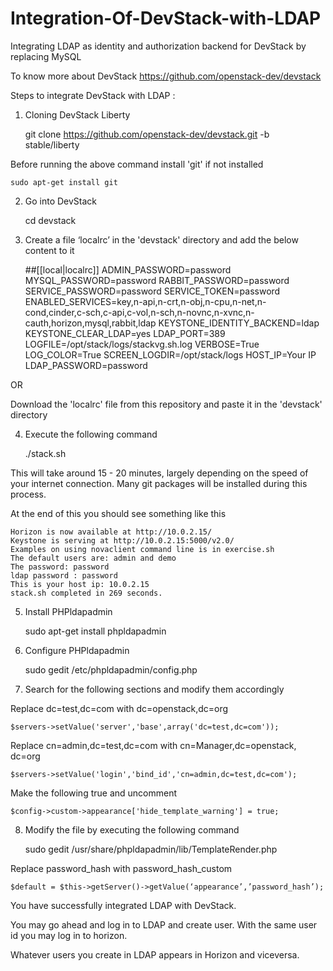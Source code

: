 # Integration-Of-DevStack-with-LDAP
Integrating LDAP as identity and authorization backend for DevStack by replacing MySQL

To know more about DevStack https://github.com/openstack-dev/devstack

Steps to integrate DevStack with LDAP :

1) Cloning DevStack Liberty

    git clone https://github.com/openstack-dev/devstack.git -b stable/liberty
  
  Before running the above command install 'git' if not installed
  
    sudo apt-get install git

2) Go into DevStack

    cd devstack

3) Create a file ‘localrc’ in the 'devstack' directory and add the below content to it

    ##[[local|localrc]]
    ADMIN_PASSWORD=password
    MYSQL_PASSWORD=password
    RABBIT_PASSWORD=password
    SERVICE_PASSWORD=password
    SERVICE_TOKEN=password
    ENABLED_SERVICES=key,n-api,n-crt,n-obj,n-cpu,n-net,n-cond,cinder,c-sch,c-api,c-vol,n-sch,n-novnc,n-xvnc,n-cauth,horizon,mysql,rabbit,ldap
    KEYSTONE_IDENTITY_BACKEND=ldap
    KEYSTONE_CLEAR_LDAP=yes
    LDAP_PORT=389
    LOGFILE=/opt/stack/logs/stackvg.sh.log
    VERBOSE=True
    LOG_COLOR=True
    SCREEN_LOGDIR=/opt/stack/logs
    HOST_IP=Your IP
    LDAP_PASSWORD=password
    
  OR
  
  Download the 'localrc' file from this repository and paste it in the 'devstack' directory

4) Execute the following command

    ./stack.sh

  This will take around 15 - 20 minutes, largely depending on the speed of your internet connection. Many git packages will be installed during this process.
  
  At the end of this you should see something like this
  
    Horizon is now available at http://10.0.2.15/ 
    Keystone is serving at http://10.0.2.15:5000/v2.0/ 
    Examples on using novaclient command line is in exercise.sh 
    The default users are: admin and demo 
    The password: password 
    ldap password : password 
    This is your host ip: 10.0.2.15 
    stack.sh completed in 269 seconds. 

5) Install PHPldapadmin

    sudo apt-get install phpldapadmin

6) Configure PHPldapadmin

    sudo gedit /etc/phpldapadmin/config.php
    
7) Search for the following sections and modify them accordingly

  Replace dc=test,dc=com with dc=openstack,dc=org

    $servers->setValue('server','base',array('dc=test,dc=com'));

  Replace cn=admin,dc=test,dc=com with cn=Manager,dc=openstack, dc=org

    $servers->setValue('login','bind_id','cn=admin,dc=test,dc=com');

  Make the following true and uncomment

    $config->custom->appearance['hide_template_warning'] = true;

8) Modify the file by executing the following command

    sudo gedit /usr/share/phpldapadmin/lib/TemplateRender.php

  Replace password_hash with password_hash_custom

    $default = $this->getServer()->getValue(‘appearance’,’password_hash’);
    
    
 You have successfully integrated LDAP with DevStack.
 
 You may go ahead and log in to LDAP and create user. With the same user id you may log in to horizon.
 
 Whatever users you create in LDAP appears in Horizon and viceversa.
